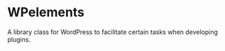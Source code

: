 WPelements
==========

A library class for WordPress to facilitate certain tasks when developing plugins.